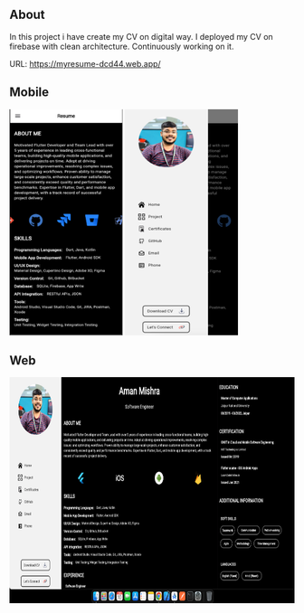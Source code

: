## About

In this project i have create my CV on digital way. I deployed my CV on firebase with clean architecture. Continuously working on it.

URL: https://myresume-dcd44.web.app/

## Mobile
<img float="center" alt="img_2.png" height="400" src="img_2.png" width="200"/>
<img float="center" alt="img.png" height="400" src="img.png" width="200"/>

## Web
<img alt="img_1.png" height="400" src="img_1.png" width="1000"/>
